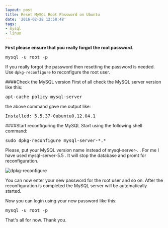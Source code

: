 ```yaml
---
layout: post
title: Reset MySQL Root Password on Ubuntu
date: '2016-02-28 12:58:48'
tags:
- mysql
- linux
---
```


**First please ensure that you really forgot the root password**.
<pre class="brush:shell">mysql -u root -p</pre>

If you really forgot the password then resetting the password is needed. Use ```dpkg-reconfigure``` to reconfigure the root user.

####Check the MySQL version
First  of all check the MySQL server version like this:

<pre class="brush:shell">apt-cache policy mysql-server</pre>

the above command gave me output like:

<pre>Installed: 5.5.37-0ubuntu0.12.04.1</pre>

####Start reconfiguring the MySQL
Start using the following shell command:

<pre class="brush:shell">sudo dpkg-reconfigure mysql-server-*.*</pre>

Please, put your MySQL version name instead of mysql-server-*.* . For me I have used mysql-server-5.5 . It will stop the database and promt for reconfiguration.

![dpkg-reconfigure](/content/images/2016/Feb/GHEyY.png)

You can now enter your new password for the root user and so on. After the reconfiguration is completed the MySQL server will be automatically started.

Now you can login using your new password like this:

<pre class="brush:shell">mysql -u root -p</pre>

That's all for now. Thank you.